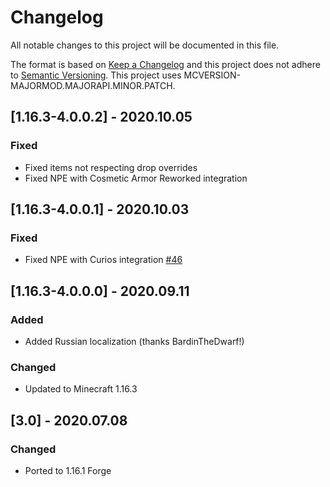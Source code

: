 # Changelog
All notable changes to this project will be documented in this file.

The format is based on [Keep a Changelog](http://keepachangelog.com/en/1.0.0/) and this project does not adhere to [Semantic Versioning](http://semver.org/spec/v2.0.0.html).
This project uses MCVERSION-MAJORMOD.MAJORAPI.MINOR.PATCH.

## [1.16.3-4.0.0.2] - 2020.10.05
### Fixed
- Fixed items not respecting drop overrides
- Fixed NPE with Cosmetic Armor Reworked integration

## [1.16.3-4.0.0.1] - 2020.10.03
### Fixed
- Fixed NPE with Curios integration [#46](https://github.com/TheIllusiveC4/CorpseComplex/issues/46)

## [1.16.3-4.0.0.0] - 2020.09.11
### Added
- Added Russian localization (thanks BardinTheDwarf!)
### Changed
- Updated to Minecraft 1.16.3

## [3.0] - 2020.07.08
### Changed
- Ported to 1.16.1 Forge